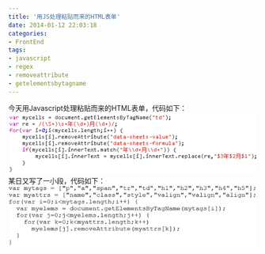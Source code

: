 ```yaml
---
title: '用JS处理粘贴而来的HTML表单'
date: 2014-01-12 22:03:18
categories: 
- FrontEnd
tags: 
- javascript
- regex
- removeattribute
- getelementsbytagname
---
```

今天用Javascript处理粘贴而来的HTML表单，代码如下：![用JS处理粘贴而来的HTML表单](/images/2014/1/0026uWfMgy6ZmYZkOMH43.png)某日又写了一小段，代码如下：![用JS处理粘贴而来的HTML表单](/images/2014/1/0026uWfMzy7fw8mpaCIa0.jpg)